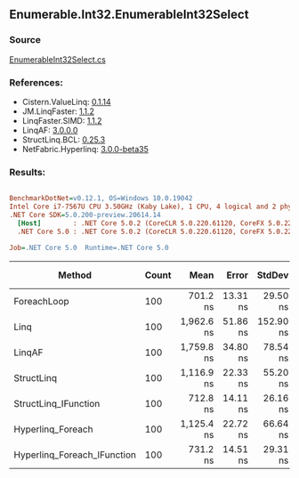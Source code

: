 ﻿## Enumerable.Int32.EnumerableInt32Select

### Source
[EnumerableInt32Select.cs](../LinqBenchmarks/Enumerable/Int32/EnumerableInt32Select.cs)

### References:
- Cistern.ValueLinq: [0.1.14](https://www.nuget.org/packages/Cistern.ValueLinq/0.1.14)
- JM.LinqFaster: [1.1.2](https://www.nuget.org/packages/JM.LinqFaster/1.1.2)
- LinqFaster.SIMD: [1.1.2](https://www.nuget.org/packages/LinqFaster.SIMD/1.0.3)
- LinqAF: [3.0.0.0](https://www.nuget.org/packages/LinqAF/3.0.0.0)
- StructLinq.BCL: [0.25.3](https://www.nuget.org/packages/StructLinq.BCL/0.25.3)
- NetFabric.Hyperlinq: [3.0.0-beta35](https://www.nuget.org/packages/NetFabric.Hyperlinq/3.0.0-beta35)

### Results:
``` ini

BenchmarkDotNet=v0.12.1, OS=Windows 10.0.19042
Intel Core i7-7567U CPU 3.50GHz (Kaby Lake), 1 CPU, 4 logical and 2 physical cores
.NET Core SDK=5.0.200-preview.20614.14
  [Host]        : .NET Core 5.0.2 (CoreCLR 5.0.220.61120, CoreFX 5.0.220.61120), X64 RyuJIT
  .NET Core 5.0 : .NET Core 5.0.2 (CoreCLR 5.0.220.61120, CoreFX 5.0.220.61120), X64 RyuJIT

Job=.NET Core 5.0  Runtime=.NET Core 5.0  

```
|                      Method | Count |       Mean |    Error |    StdDev | Ratio | RatioSD |  Gen 0 | Gen 1 | Gen 2 | Allocated |
|---------------------------- |------ |-----------:|---------:|----------:|------:|--------:|-------:|------:|------:|----------:|
|                 ForeachLoop |   100 |   701.2 ns | 13.31 ns |  29.50 ns |  1.00 |    0.00 | 0.0191 |     - |     - |      40 B |
|                        Linq |   100 | 1,962.6 ns | 51.86 ns | 152.90 ns |  2.78 |    0.22 | 0.0458 |     - |     - |      96 B |
|                      LinqAF |   100 | 1,759.8 ns | 34.80 ns |  78.54 ns |  2.52 |    0.16 | 0.0191 |     - |     - |      40 B |
|                  StructLinq |   100 | 1,116.9 ns | 22.33 ns |  55.20 ns |  1.60 |    0.11 | 0.0305 |     - |     - |      64 B |
|        StructLinq_IFunction |   100 |   712.8 ns | 14.11 ns |  26.16 ns |  1.02 |    0.06 | 0.0191 |     - |     - |      40 B |
|           Hyperlinq_Foreach |   100 | 1,125.4 ns | 22.72 ns |  66.64 ns |  1.61 |    0.12 | 0.0191 |     - |     - |      40 B |
| Hyperlinq_Foreach_IFunction |   100 |   731.2 ns | 14.51 ns |  29.31 ns |  1.05 |    0.06 | 0.0191 |     - |     - |      40 B |

